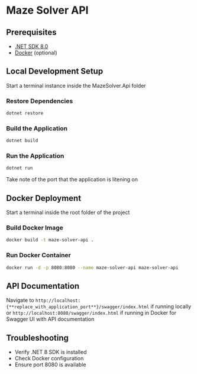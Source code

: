 # Maze Solver API

## Prerequisites
- [.NET SDK 8.0](https://dotnet.microsoft.com/download)
- [Docker](https://www.docker.com/products/docker-desktop) (optional)

## Local Development Setup
Start a terminal instance inside the MazeSolver.Api folder
### Restore Dependencies
```bash
dotnet restore
```

### Build the Application
```bash
dotnet build
```

### Run the Application
```bash
dotnet run
```
Take note of the port that the application is litening on
## Docker Deployment
Start a terminal inside the root folder of the project
### Build Docker Image
```bash
docker build -t maze-solver-api .
```

### Run Docker Container
```bash
docker run -d -p 8080:8080 --name maze-solver-api maze-solver-api
```

## API Documentation
Navigate to `http://localhost:{**replace_with_application_port**}/swagger/index.html` if running locally or `http://localhost:8080/swagger/index.html` if running in Docker for Swagger UI with API documentation

## Troubleshooting
- Verify .NET 8 SDK is installed
- Check Docker configuration
- Ensure port 8080 is available

